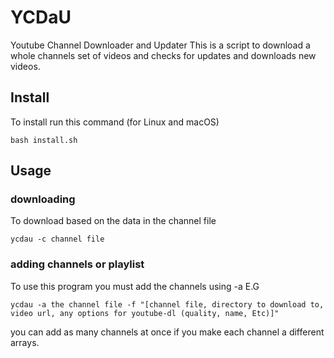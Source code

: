 # YCDaU
Youtube Channel Downloader and Updater
This is a script to download a whole channels set of videos and checks for updates and downloads new videos.

## Install

To install run this command (for Linux and macOS)

```shell
bash install.sh
```

## Usage
### downloading
To download based on the data in the channel file
``` shell
ycdau -c channel file
```

### adding channels or playlist
To use this program you must add the channels using -a E.G
```shell
ycdau -a the channel file -f "[channel file, directory to download to, video url, any options for youtube-dl (quality, name, Etc)]"
```
you can add as many channels at once if you make each channel a different arrays.
